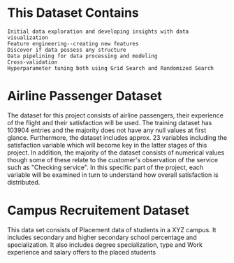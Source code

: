 # This Dataset Contains
	Initial data exploration and developing insights with data visualization
	Feature engineering--creating new features
	Discover if data possess any structure
	Data pipelining for data processing and modeling
	Cross-validation
	Hyperparameter tuning both using Grid Search and Randomized Search

# Airline Passenger Dataset

The dataset for this project consists of airline passengers, their experience of the flight and their satisfaction will be used. The training dataset has 103904 entries and the majority does not have any null values at first glance. Furthermore, the dataset includes approx. 23 variables including the satisfaction variable which will become key in the latter stages of this project. In addition, the majority of the dataset consists of numerical values though some of these relate to the customer's observation of the service such as "Checking service". In this specific part of the project, each variable will be examined in turn to understand how overall satisfaction is distributed.

# Campus Recruitement Dataset

This data set consists of Placement data of students in a XYZ campus. It includes secondary and higher secondary school percentage and specialization. It also includes degree specialization, type and Work experience and salary offers to the placed students
